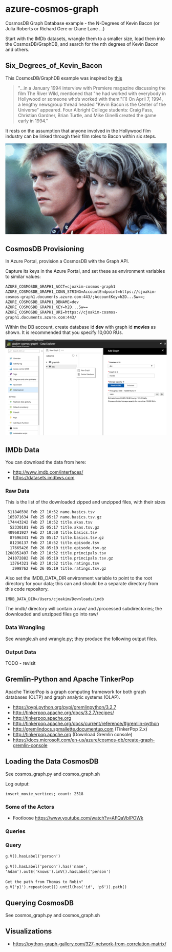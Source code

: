 # azure-cosmos-graph

CosmosDB Graph Database example - the N-Degrees of Kevin Bacon (or Julia Roberts or Richard Gere or Diane Lane ...)

Start with the IMDb datasets, wrangle them to a smaller size, load them into
the CosmosDB/GraphDB, and search for the nth degrees of Kevin Bacon and others.

## Six_Degrees_of_Kevin_Bacon

This CosmosDB/GraphDB example was inspired by [this](https://en.wikipedia.org/wiki/Six_Degrees_of_Kevin_Bacon)

> "...in a January 1994 interview with Premiere magazine discussing the film The River Wild, mentioned that "he had worked
> with everybody in Hollywood or someone who’s worked with them."[1] On April 7, 1994, a lengthy newsgroup thread headed
> "Kevin Bacon is the Center of the Universe" appeared.  Four Albright College students: Craig Fass, Christian Gardner,
> Brian Turtle, and Mike Ginelli created the game early in 1994."

It rests on the assumption that anyone involved in the Hollywood film industry can be linked through their film roles to Bacon within six steps.

![image 1](img/kevin_bacon_and_lori_singer.jpg "")

## CosmosDB Provisioning

In Azure Portal, provision a CosmosDB with the Graph API.

Capture its keys in the Azure Portal, and set these as environment variables to similar values:
```
AZURE_COSMOSDB_GRAPH1_ACCT=cjoakim-cosmos-graph1
AZURE_COSMOSDB_GRAPH1_CONN_STRING=AccountEndpoint=https://cjoakim-cosmos-graph1.documents.azure.com:443/;AccountKey=h2D...Sw==;
AZURE_COSMOSDB_GRAPH1_DBNAME=dev
AZURE_COSMOSDB_GRAPH1_KEY=h2D...Sw==
AZURE_COSMOSDB_GRAPH1_URI=https://cjoakim-cosmos-graph1.documents.azure.com:443/
```

Within the DB account, create database id **dev** with graph id **movies** as shown.
It is recommended that you specify 10,000 RUs.

![image 1](img/create_graph.png "")



## IMDb Data

You can download the data from here:

- http://www.imdb.com/interfaces/
- https://datasets.imdbws.com

### Raw Data

This is the list of the downloaded zipped and unzipped files, with their sizes
```
 511846598 Feb 27 10:52 name.basics.tsv
 165971634 Feb 25 05:17 name.basics.tsv.gz
 174443242 Feb 27 10:52 title.akas.tsv
  52330181 Feb 25 05:17 title.akas.tsv.gz
 409681927 Feb 27 10:50 title.basics.tsv
  87696341 Feb 25 05:17 title.basics.tsv.gz
  81236137 Feb 27 10:52 title.episode.tsv
  17665426 Feb 26 05:19 title.episode.tsv.gz
1208052497 Feb 27 10:52 title.principals.tsv
 241072882 Feb 26 05:19 title.principals.tsv.gz
  13764321 Feb 27 10:52 title.ratings.tsv
   3998762 Feb 26 05:19 title.ratings.tsv.gz
```

Also set the IMDB_DATA_DIR environment variable to point to the root directory
for your data; this can and should be a separate directory from this code repository.
```
IMDB_DATA_DIR=/Users/cjoakim/Downloads/imdb
```

The imdb/ directory will contain a raw/ and /processed subdirectories;
the downloaded and unzipped files go into raw/

### Data Wrangling

See wrangle.sh and wrangle.py; they produce the following output files.

### Output Data

TODO - revisit

## Gremlin-Python and Apache TinkerPop

Apache TinkerPop is a graph computing framework for both graph databases (OLTP)
and graph analytic systems (OLAP).

- https://pypi.python.org/pypi/gremlinpython/3.2.7
- http://tinkerpop.apache.org/docs/3.2.7/recipes/
- http://tinkerpop.apache.org
- http://tinkerpop.apache.org/docs/current/reference/#gremlin-python
- http://gremlindocs.spmallette.documentup.com (TinkerPop 2.x)
- http://tinkerpop.apache.org (Download Gremlin console)
- https://docs.microsoft.com/en-us/azure/cosmos-db/create-graph-gremlin-console

## Loading the Data CosmosDB

See cosmos_graph.py and cosmos_graph.sh

Log output:
```
insert_movie_vertices; count: 2518

```

### Some of the Actors

- Footloose https://www.youtube.com/watch?v=AFQaVbIPOWk


### Queries





### Query

```
g.V().hasLabel('person')

g.V().hasLabel('person').has('name', 'Adam').outE('knows').inV().hasLabel('person')

Get the path from Thomas to Robin"
g.V('p1').repeat(out()).until(has('id', 'p6')).path()
```


## Querying CosmosDB

See cosmos_graph.py and cosmos_graph.sh



## Visualizations

- https://python-graph-gallery.com/327-network-from-correlation-matrix/

